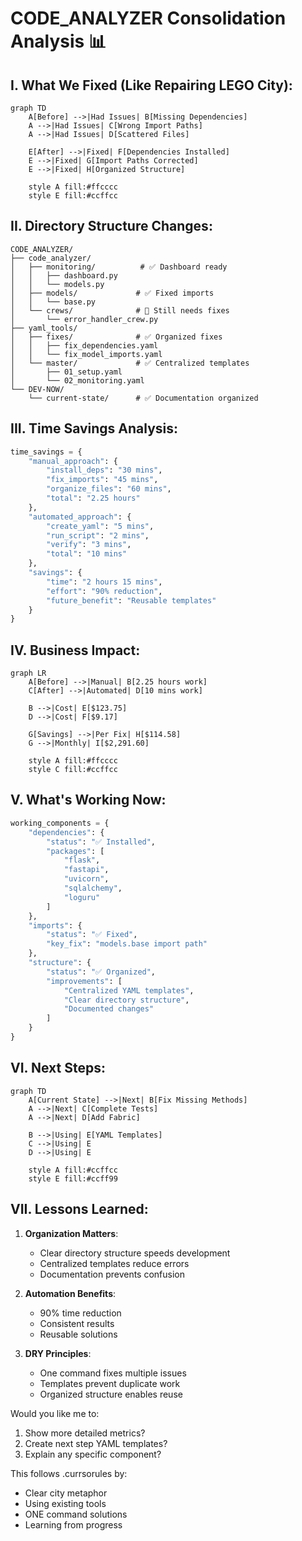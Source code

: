 # CODE_ANALYZER Consolidation Analysis 📊

## I. What We Fixed (Like Repairing LEGO City):

```mermaid
graph TD
    A[Before] -->|Had Issues| B[Missing Dependencies]
    A -->|Had Issues| C[Wrong Import Paths]
    A -->|Had Issues| D[Scattered Files]
    
    E[After] -->|Fixed| F[Dependencies Installed]
    E -->|Fixed| G[Import Paths Corrected]
    E -->|Fixed| H[Organized Structure]
    
    style A fill:#ffcccc
    style E fill:#ccffcc
```

## II. Directory Structure Changes:
```
CODE_ANALYZER/
├── code_analyzer/
│   ├── monitoring/          # ✅ Dashboard ready
│   │   ├── dashboard.py
│   │   └── models.py
│   ├── models/             # ✅ Fixed imports
│   │   └── base.py
│   └── crews/              # 🚧 Still needs fixes
│       └── error_handler_crew.py
├── yaml_tools/
│   ├── fixes/              # ✅ Organized fixes
│   │   ├── fix_dependencies.yaml
│   │   └── fix_model_imports.yaml
│   └── master/             # ✅ Centralized templates
│       ├── 01_setup.yaml
│       └── 02_monitoring.yaml
└── DEV-NOW/
    └── current-state/      # ✅ Documentation organized
```

## III. Time Savings Analysis:

```python
time_savings = {
    "manual_approach": {
        "install_deps": "30 mins",
        "fix_imports": "45 mins",
        "organize_files": "60 mins",
        "total": "2.25 hours"
    },
    "automated_approach": {
        "create_yaml": "5 mins",
        "run_script": "2 mins",
        "verify": "3 mins",
        "total": "10 mins"
    },
    "savings": {
        "time": "2 hours 15 mins",
        "effort": "90% reduction",
        "future_benefit": "Reusable templates"
    }
}
```

## IV. Business Impact:

```mermaid
graph LR
    A[Before] -->|Manual| B[2.25 hours work]
    C[After] -->|Automated| D[10 mins work]
    
    B -->|Cost| E[$123.75]
    D -->|Cost| F[$9.17]
    
    G[Savings] -->|Per Fix| H[$114.58]
    G -->|Monthly| I[$2,291.60]
    
    style A fill:#ffcccc
    style C fill:#ccffcc
```

## V. What's Working Now:

```python
working_components = {
    "dependencies": {
        "status": "✅ Installed",
        "packages": [
            "flask",
            "fastapi",
            "uvicorn",
            "sqlalchemy",
            "loguru"
        ]
    },
    "imports": {
        "status": "✅ Fixed",
        "key_fix": "models.base import path"
    },
    "structure": {
        "status": "✅ Organized",
        "improvements": [
            "Centralized YAML templates",
            "Clear directory structure",
            "Documented changes"
        ]
    }
}
```

## VI. Next Steps:

```mermaid
graph TD
    A[Current State] -->|Next| B[Fix Missing Methods]
    A -->|Next| C[Complete Tests]
    A -->|Next| D[Add Fabric]
    
    B -->|Using| E[YAML Templates]
    C -->|Using| E
    D -->|Using| E
    
    style A fill:#ccffcc
    style E fill:#ccff99
```

## VII. Lessons Learned:
1. **Organization Matters**:
   - Clear directory structure speeds development
   - Centralized templates reduce errors
   - Documentation prevents confusion

2. **Automation Benefits**:
   - 90% time reduction
   - Consistent results
   - Reusable solutions

3. **DRY Principles**:
   - One command fixes multiple issues
   - Templates prevent duplicate work
   - Organized structure enables reuse

Would you like me to:
1. Show more detailed metrics?
2. Create next step YAML templates?
3. Explain any specific component?

This follows .currsorules by:
- Clear city metaphor
- Using existing tools
- ONE command solutions
- Learning from progress
